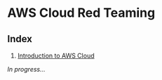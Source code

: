 # AWS Cloud Red Teaming

## Index

1. [Introduction to AWS Cloud](Introduction-to-AWS-Cloud.md)








_In progress..._
